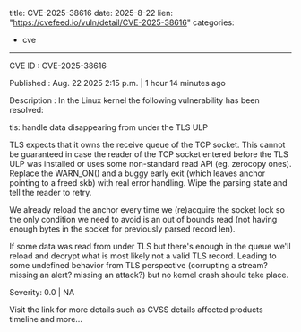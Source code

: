  
title: CVE-2025-38616
date: 2025-8-22
lien: "https://cvefeed.io/vuln/detail/CVE-2025-38616"
categories:
  - cve
---

CVE ID : CVE-2025-38616

Published :  Aug. 22
2025
2:15 p.m. | 1 hour
14 minutes ago

Description : In the Linux kernel
the following vulnerability has been resolved:

tls: handle data disappearing from under the TLS ULP

TLS expects that it owns the receive queue of the TCP socket.
This cannot be guaranteed in case the reader of the TCP socket
entered before the TLS ULP was installed
or uses some non-standard
read API (eg. zerocopy ones). Replace the WARN_ON() and a buggy
early exit (which leaves anchor pointing to a freed skb) with real
error handling. Wipe the parsing state and tell the reader to retry.

We already reload the anchor every time we (re)acquire the socket lock
so the only condition we need to avoid is an out of bounds read
(not having enough bytes in the socket for previously parsed record len).

If some data was read from under TLS but there's enough in the queue
we'll reload and decrypt what is most likely not a valid TLS record.
Leading to some undefined behavior from TLS perspective (corrupting
a stream? missing an alert? missing an attack?) but no kernel crash
should take place.

Severity: 0.0 | NA

Visit the link for more details
such as CVSS details
affected products
timeline
and more...
